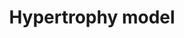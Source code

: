---
annotations:
- type: Disease Ontology
  value: heart disease
- type: Pathway Ontology
  value: hypertrophic cardiomyopathy pathway
- type: Pathway Ontology
  value: disease pathway
authors:
- MaintBot
- Jmelius
- Mkutmon
- Eweitz
description: Model of the effects of resistance exercise on gene regulation in human
  quadriceps muscle after an acute bout of isotonic exercise.
last-edited: 2021-05-15
organisms:
- Danio rerio
redirect_from:
- /index.php/Pathway:WP1327
- /instance/WP1327
schema-jsonld:
- '@context': https://schema.org/
  '@id': https://wikipathways.github.io/pathways/WP1327.html
  '@type': Dataset
  creator:
    '@type': Organization
    name: WikiPathways
  description: Model of the effects of resistance exercise on gene regulation in human
    quadriceps muscle after an acute bout of isotonic exercise.
  keywords:
  - eif4ea
  - myog
  - '?'
  - IL18
  - cyr61
  - IL1A
  - CU855885.1
  - ifrd1
  - vegfab
  - MINOR
  - hbegfa
  - ankrd1b
  - nr4a3
  - jund
  - adam10a
  - dusp14
  - IFNG
  - mstnb
  - EIF4EBP1
  - wdr1
  - zeb1a
  - atf3
  license: CC0
  name: Hypertrophy model
seo: CreativeWork
title: Hypertrophy model
wpid: WP1327
---